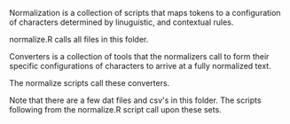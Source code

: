 

Normalization is a collection of scripts that maps tokens to a configuration of characters determined by linuguistic, and contextual rules.

normalize.R calls all files in this folder.



Converters is a collection of tools that the normalizers call to form their specific configurations of characters to arrive at a fully normalized text.

The normalize scripts call these converters.

Note that there are a few dat files and csv's in this folder. The scripts following from the normalize.R script call upon these sets.

